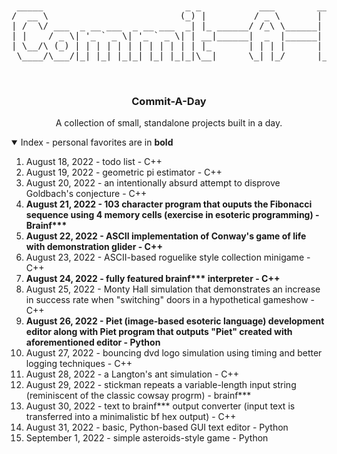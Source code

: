 <br />
<p align="center">
<pre>
 _____                           _ _           ___        ______            
/  __ \                         (_) |         / _ \       |  _  \           
| /  \/ ___  _ __ ___  _ __ ___  _| |_ ______/ /_\ \______| | | |__ _ _   _ 
| |    / _ \| '_ ` _ \| '_ ` _ \| | __|______|  _  |______| | | / _` | | | |
| \__/\ (_) | | | | | | | | | | | | |_       | | | |      | |/ / (_| | |_| |
 \____/\___/|_| |_| |_|_| |_| |_|_|\__|      \_| |_/      |___/ \__,_|\__, |
                                                                       __/ |
                                                                       |___/        
</pre>
<h3 align="center">Commit-A-Day</h3>

  <p align="center">
    A collection of small, standalone projects built in a day.
  </p>
</p>


<details open="open">
  <summary>Index - personal favorites are in <b>bold</b></summary>
  <ol>
    <li><a>August 18, 2022 - todo list - C++</a></li>
    <li><a>August 19, 2022 - geometric pi estimator - C++</a></li>
    <li><a>August 20, 2022 - an intentionally absurd attempt to disprove Goldbach's conjecture - C++</a></li>
    <li><a><b>August 21, 2022 - 103 character program that ouputs the Fibonacci sequence using 4 memory cells (exercise in esoteric programming) - Brainf***</b></a></li>
    <li><a><b>August 22, 2022 - ASCII implementation of Conway's game of life with demonstration glider - C++</b></a></li>
    <li><a>August 23, 2022 - ASCII-based roguelike style collection minigame - C++</a></li>
    <li><a><b>August 24, 2022 - fully featured brainf*** interpreter - C++</b></a></li>
    <li><a>August 25, 2022 - Monty Hall simulation that demonstrates an increase in success rate when "switching" doors in a hypothetical gameshow - C++</a></li>
    <li><a><b>August 26, 2022 - Piet (image-based esoteric language) development editor along with Piet program that outputs "Piet" created with aforementioned editor - Python</b></a></li>
    <li><a>August 27, 2022 - bouncing dvd logo simulation using timing and better logging techniques - C++</a></li>
    <li><a>August 28, 2022 - a Langton's ant simulation - C++</a></li>
    <li><a>August 29, 2022 - stickman repeats a variable-length input string (reminiscent of the classic cowsay progrm) - brainf***</a></li>
    <li><a>August 30, 2022 - text to brainf*** output converter (input text is transferred into a minimalistic bf hex output) - C++</a></li>
    <li><a>August 31, 2022 - basic, Python-based GUI text editor - Python</a></li>
    <li><a>September 1, 2022 - simple asteroids-style game - Python</a></li>
  </ol>
</details>